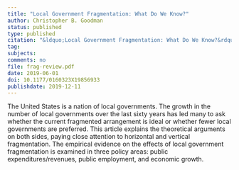```yaml
---
title: "Local Government Fragmentation: What Do We Know?"
author: Christopher B. Goodman
status: published
type: published
citation: "&ldquo;Local Government Fragmentation: What Do We Know?&rdquo; <em>State and Local Government Review</em> 51 (2): 134-144."
tag:
subjects:
comments: no
file: frag-review.pdf
date: 2019-06-01
doi: 10.1177/0160323X19856933
publishdate: 2019-12-11
---
```


The United States is a nation of local governments. The growth in the number of local governments over the last sixty years has led many to ask whether the current fragmented arrangement is ideal or whether fewer local governments are preferred. This article explains the theoretical arguments on both sides, paying close attention to horizontal and vertical fragmentation. The empirical evidence on the effects of local government fragmentation is examined in three policy areas: public expenditures/revenues, public employment, and economic growth.

